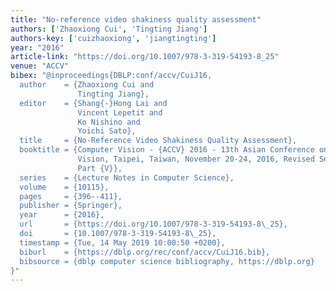```yaml
---
title: "No-reference video shakiness quality assessment"
authors: ['Zhaoxiong Cui', 'Tingting Jiang']
authors-key: ['cuizhaoxiong', 'jiangtingting']
year: "2016"
article-link: "https://doi.org/10.1007/978-3-319-54193-8_25"
venue: "ACCV"
bibex: "@inproceedings{DBLP:conf/accv/CuiJ16,
  author    = {Zhaoxiong Cui and
               Tingting Jiang},
  editor    = {Shang{-}Hong Lai and
               Vincent Lepetit and
               Ko Nishino and
               Yoichi Sato},
  title     = {No-Reference Video Shakiness Quality Assessment},
  booktitle = {Computer Vision - {ACCV} 2016 - 13th Asian Conference on Computer
               Vision, Taipei, Taiwan, November 20-24, 2016, Revised Selected Papers,
               Part {V}},
  series    = {Lecture Notes in Computer Science},
  volume    = {10115},
  pages     = {396--411},
  publisher = {Springer},
  year      = {2016},
  url       = {https://doi.org/10.1007/978-3-319-54193-8\_25},
  doi       = {10.1007/978-3-319-54193-8\_25},
  timestamp = {Tue, 14 May 2019 10:00:50 +0200},
  biburl    = {https://dblp.org/rec/conf/accv/CuiJ16.bib},
  bibsource = {dblp computer science bibliography, https://dblp.org}
}"
---
```

